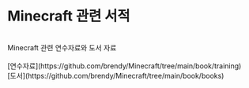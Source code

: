 # Minecraft 관련 서적
<br/>
Minecraft 관련 연수자료와 도서 자료
<br/><br/>
[연수자료](https://github.com/brendy/Minecraft/tree/main/book/training)
<br/>
[도서](https://github.com/brendy/Minecraft/tree/main/book/books)
